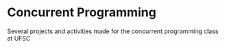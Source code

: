 # Concurrent Programming
Several projects and activities made for the concurrent programming class at UFSC
